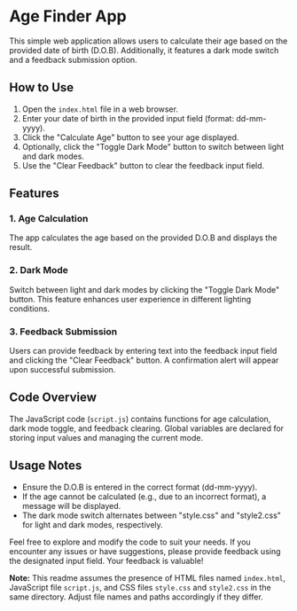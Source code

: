# Age Finder App

This simple web application allows users to calculate their age based on the provided date of birth (D.O.B). Additionally, it features a dark mode switch and a feedback submission option.

## How to Use

1. Open the `index.html` file in a web browser.
2. Enter your date of birth in the provided input field (format: dd-mm-yyyy).
3. Click the "Calculate Age" button to see your age displayed.
4. Optionally, click the "Toggle Dark Mode" button to switch between light and dark modes.
5. Use the "Clear Feedback" button to clear the feedback input field.

## Features

### 1. Age Calculation

The app calculates the age based on the provided D.O.B and displays the result.

### 2. Dark Mode

Switch between light and dark modes by clicking the "Toggle Dark Mode" button. This feature enhances user experience in different lighting conditions.

### 3. Feedback Submission

Users can provide feedback by entering text into the feedback input field and clicking the "Clear Feedback" button. A confirmation alert will appear upon successful submission.

## Code Overview

The JavaScript code (`script.js`) contains functions for age calculation, dark mode toggle, and feedback clearing. Global variables are declared for storing input values and managing the current mode.

## Usage Notes

- Ensure the D.O.B is entered in the correct format (dd-mm-yyyy).
- If the age cannot be calculated (e.g., due to an incorrect format), a message will be displayed.
- The dark mode switch alternates between "style.css" and "style2.css" for light and dark modes, respectively.

Feel free to explore and modify the code to suit your needs. If you encounter any issues or have suggestions, please provide feedback using the designated input field. Your feedback is valuable!

**Note:** This readme assumes the presence of HTML files named `index.html`, JavaScript file `script.js`, and CSS files `style.css` and `style2.css` in the same directory. Adjust file names and paths accordingly if they differ.
